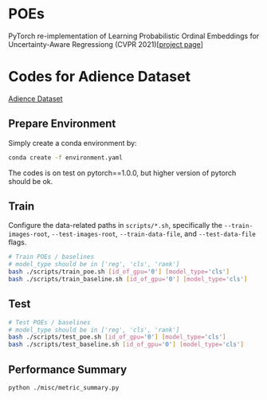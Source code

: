 # POEs

PyTorch re-implementation of Learning Probabilistic Ordinal Embeddings for Uncertainty-Aware Regressiong  (CVPR 2021)[[project page](https://li-wanhua.github.io/POEs/)]

# Codes for Adience Dataset
[Adience Dataset](https://talhassner.github.io/home/projects/Adience/Adience-data.html)

## Prepare Environment
Simply create a conda environment by: 
```bash
conda create -f environment.yaml
```
The codes is on test on pytorch==1.0.0, but higher version of pytorch should be ok.

## Train
Configure the data-related paths in `scripts/*.sh`, specifically the `--train-images-root`, `--test-images-root`, `--train-data-file`, and `--test-data-file` flags.

```bash
# Train POEs / baselines
# model_type should be in ['reg', 'cls', 'rank']
bash ./scripts/train_poe.sh [id_of_gpu='0'] [model_type='cls']
bash ./scripts/train_baseline.sh [id_of_gpu='0'] [model_type='cls']
```
## Test
```bash
# Test POEs / baselines
# model_type should be in ['reg', 'cls', 'rank']
bash ./scripts/test_poe.sh [id_of_gpu='0'] [model_type='cls']
bash ./scripts/test_baseline.sh [id_of_gpu='0'] [model_type='cls']
```
## Performance Summary
```bash
python ./misc/metric_summary.py
```
